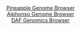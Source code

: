 <div id="Pineapple_Genome_Browser" align="center">
  <a href="https://igv.org/app/?sessionURL=blob:zZJda9swGEb_i6BlA8eWP2LHhjKctmnTr7CW1FlLMbItO2psSZEUu27If59WNnazQnOxMRBCepHs5z06W9BiIQmjIAKOaQ9N2wYGkEvW3aGG1_gGNViCqES1xAYQuMQC0xyDaAtKJBWa317pm0uluIwsiyg.aBCtmCldEzXolVHUSTNnjXXM6hplTCDFhLTGArXMIlU76HCGODf1v11zaBVIIQvVfMmoZBbHtEo7_b30VymtMGUNTptNrchbgFTn0RkLs0Rf4uQuznMs5SXup8VRfDmN793T.cOZf_wwn50ncz85vCMVRWoj8FFZTjh66PliEtPLcXfjCdksoMrWw_zAPTk8feFEYHlkB_bIDTzPDTQYQgv88j_1rAfZs.8Etyer5KK9X6tiRr9Npr2_OnDGixC2190fOx.BnQFqlm.0CSBfiiCyoeFC3xg6_uDH0h4ZEIaaj2AERI9PBlAC5St9_HELVM.1L0Di9eZNHQMwUWABokEIYWCHoTP0Ag.Gob0ztmAj6r8HdzK_DQPoxI7jpyWplZa5SCXl0kSUmm1emtXrnjS9lidfnzW_6zM9JZ194Eymiyrur2axyM7z1TtEDaADvD2jbvcjuf6JfR8JYqpsX.XQps9nY.lVo.50PX1u5sJv4PFJnNTxu3j2Q1My0SClz.uK3v50rkWCIKp0oSWSZKQmqk80RdaByHZcrS7IWc20i0BU2SdoQMMews._FXV3T7vv">Pineapple Genome Browser</a>
</div>
<div id="Alphonso_Genome_Browser" align="center">
  <a href="https://igv.org/app/?sessionURL=blob:zZNda9swFIb_i6BlA8efSVwbyvDytSah7ZJ6WVOKObFlR4sseZJiNwn571PLxm46aC42BrqQDkc673n1nAOqsZCEMxQi13Q6puMgA8k1b.ZQVhRfQ4klCnOgEhtI4BwLzFKMwgPKQSqIZ1N9c61UJUPLIqpqlcAKbkrPhBL2nEEjzZSXVo9TCisuQHEhrY8Cam6Rom41eAVVZerantmxMlBgAa3WnEluVZgVSaPfS36FkgIzXuKk3FJFXgQkWo_WmJk5fIgW8yhNsZQTvLvKLqPJVfTFG8TLUbe3jG8.LeLu4nxOCgZqK_Bl7I0GcD9h41vv3inGu_ayPxrdBVLs7TOvfz54qojA8tLxnQvPb3d8WxtDWIaf_qee9SIn9q1ud5tpez3MG7Lv3wa96ro_qAfFmI7SP_R9NBDl6VZzgNK18EPHNjy7a3Tcbut561wYth1odwQnKHx4NJASkG50.sMBqV2laUESf9..gGMgLjIsUNgKbNt3gsDttP22HQTO0TigraB_z9phPAt8241ct5vkhCqNcpZIVkkTGDPrNDeL_YlebpbumTuMss8307Q_nnlp2xtyFVUxfYL7V918Hi9d_OUDdatv0fRPuHuLEFOtToUNb.VyBnEdTHjT22d3..B6436dj75tXh.yZ3tOsybnogSl83VEH3_yVoMgwJQO1ESSFaFE7RbaRd6g0HE9jS1KOeWaQySK1TvbsA2nY7__jad3fDz.AA--">Alphonso Genome Browser</a>
</div>


<div id="DAF_Genomics_Browser" align="center">
  <a href="https://igv.org/app/?sessionURL=blob:tZFra9swFIb_i6D9ZDu.xrEhjLSJ18xlgXheRksJp85xLGZZriTXzUL..4TbMtiFMehAEhLn8r46z5E8opCUNyQmruUEluMQg8iK9xmwtsaPwFCSuIRaokEEliiwKZDER1KCVJCvr3VlpVQr49FoB6W5x4YzWkhLeha0puSdqlCnmq4FDL7xBnppFZzpZAUjqNuKN5KPoChQStMetdjstz3o4zW2HVrilnW1ooPqVpvQxnZWCdotbXb49Bcj_0FZL_putslmQ32Kh.VuOkuXs8_eIr95P768yVdXm3y8Oc_ovgHVCZwuPh0O8CFZ91.WDyuPYwL5FSQr.sj8M29.vnhqqUA5dUJn4oV.YPvkZJCaF51GQIpKOLHjG6E7MVzfN1.uXjDWMxCckvj2ziBKQPFVp98eiTq0GhSR.NANzAzCxQ4Fic3ItkMnitzAD307ipyTcSSdqN.YZJKvo9B2Z647tu6Baf2S1sP4tNCvwbfC.FNnvf8VU9pd9GKeLs7chPH7eZ.Gq8suO1z0Eyf7PahA.__jx0ouGCgden6.YIFa6zFs1A8u3unu9B0-">DAF Genomics Browser</a>
</div>
